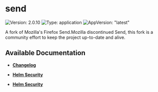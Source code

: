 # send

![Version: 2.0.10](https://img.shields.io/badge/Version-2.0.10-informational?style=flat-square) ![Type: application](https://img.shields.io/badge/Type-application-informational?style=flat-square) ![AppVersion: "latest"](https://img.shields.io/badge/AppVersion-"latest"-informational?style=flat-square)

A fork of Mozilla's Firefox Send.Mozilla discontinued Send, this fork is a community effort to keep the project up-to-date and alive.

## Available Documentation

- [**Changelog**](CHANGELOG)

- [**Helm Security**](container-security)

- [**Helm Security**](helm-security)

